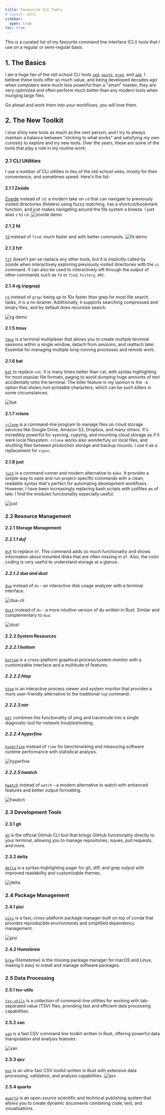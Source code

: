 ```yaml
---
title: Favourite CLI Tools
# layout: docs
sidebar:
  open: true
toc: true
---
```


This is a curated list of my favourite command line interface (CLI) tools that I use on a regular or semi-regular basis.

## 1. The Basics
I am a huge fan of the old-school CLI tools [`sed`](https://www.gnu.org/software/sed/manual/sed.html), [`paste`](https://www.gnu.org/software/coreutils/manual/html_node/paste-invocation.html), [`grep`](https://man7.org/linux/man-pages/man1/grep.1.html), and [`awk`](https://www.gnu.org/software/gawk/manual/gawk.html). I believe these tools offer so much value, and being developed decades ago when computers were much less powerful than a "smart" toaster, they are very optimized and often perform much better than any modern tools when munging large files.

Go ahead and work them into your workflows, you will love them.

## 2. The New Toolkit
I love shiny new tools as much as the next person, and I try to always maintain a balance between "sticking to what works" and satisfying my own curiosity to explore and try new tools. Over the years, these are some of the tools that play a role in my routine work:

### 2.1 CLI Utilities
I use a number of CLI utilities in lieu of the old-school ones, mostly for their convenience, and sometimes speed. Here's the list:

#### 2.1.1 Zoxide
[Zoxide](https://github.com/ajeetdsouza/zoxide) instead of `cd`: a modern take on `cd` that can navigate to previously visited directories (folders) using fuzzy matching, has a shortcut/bookmark function, and just makes navigating around the file system a breeze. I just alias `z` to `cd`.
![zoxide demo](https://github.com/ajeetdsouza/zoxide/raw/main/contrib/tutorial.webp)

#### 2.1.2 fd
[`fd`](https://github.com/sharkdp/fd) instead of `find`: much faster and with better commands.
![fd demo](https://github.com/sharkdp/fd/raw/master/doc/screencast.svg)

#### 2.1.3 fzf
[`fzf`](https://github.com/junegunn/fzf) doesn't per se replace any other tools, but it is implicitly called by zoxide when interactively exploring previously visited directories with the `zi` command. It can also be used to interactively sift through the output of other commands such as `fd` or `find`, `history`, etc.

#### 2.1.4 rg (ripgrep)
[`rg`](https://github.com/BurntSushi/ripgrep) instead of `grep`: being up to 10x faster than grep for most file search tasks, it is a no-brainer. Additionally, it supports searching compressed and binary files, and by default does recursive search.

![rg demo](https://camo.githubusercontent.com/8d48b91e49f61e474cfcb0687ab818f26f2e0993fdd2fc4f09e84df4fc58766f/68747470733a2f2f6275726e7473757368692e6e65742f73747566662f726970677265702d67756964652d73616d706c652e706e67)

#### 2.1.5 tmux
[`tmux`](https://github.com/tmux/tmux) is a terminal multiplexer that allows you to create multiple terminal sessions within a single window, detach from sessions, and reattach later. Essential for managing multiple long-running processes and remote work.

#### 2.1.6 bat
[`bat`](https://github.com/sharkdp/bat) to replace `cat`. It is many times better than cat, with syntax highlighting for most popular file formats, paging to avoid dumping huge amounts of text accidentally onto the terminal. The killer feature in my opinion is the `-A` option that shows non-printable characters, which can be such killers in some circumstances.

![bat](https://camo.githubusercontent.com/53fa5d4d298aafad2d5baf2312865d0fe5fb2a130bdc8e21d7f534f39f76e29b/68747470733a2f2f692e696d6775722e636f6d2f576e64477039482e706e67)

#### 2.1.7 rclone
[`rclone`](https://rclone.org/) is a command-line program to manage files on cloud storage services like Google Drive, Amazon S3, Dropbox, and many others. It's incredibly powerful for syncing, copying, and mounting cloud storage as if it were local filesystem. `rclone` works also wonderfuly on local files, and shuttling files between production storage and backup mounts. I use it as a replacement for `rsync`.

#### 2.1.8 just
[`just`](https://github.com/casey/just) is a command runner and modern alternative to `make`. It provides a simple way to save and run project-specific commands with a clean, readable syntax that's perfect for automating development workflows. However, I have been increasingly replacing bash scripts with justfiles as of late. I find the modules functionality especially useful.

![just](https://raw.githubusercontent.com/casey/just/master/screenshot.png)

### 2.2 Resource Management
#### 2.2.1 Storage Management
##### 2.2.1.1 duf
[`duf`](https://github.com/muesli/duf) to replace `df`. This command adds so much functionality and shows information about mounted disks that are often missing in `df`. Also, the color coding is very useful to understand storage at a glance.

##### 2.2.1.2 dua and dust
[`dua`](https://lib.rs/crates/dua-cli) instead of `du` - an interactive disk usage analyzer with a terminal interface.

![dua-cli](https://img.gs/czjpqfbdkz/800,2x/https://asciinema.org/a/kDnXUOeqBxZVMoWuFNqzfpeey.svg)

[`dust`](https://github.com/bootandy/dust) instead of `du` - a more intuitive version of du written in Rust. Similar and complementary to `dua`.

![dust](https://github.com/bootandy/dust/raw/master/media/snap.png)

#### 2.2.2 System Resources
##### 2.2.2.1 bottom
[`bottom`](https://github.com/ClementTsang/bottom) is a cross-platform graphical process/system monitor with a customizable interface and a multitude of features.

##### 2.2.2.2 htop
[`htop`](https://htop.dev/) is an interactive process viewer and system monitor that provides a more user-friendly alternative to the traditional `top` command.

##### 2.2.2.3 mtr
[`mtr`](https://www.bitwizard.nl/mtr/) combines the functionality of ping and traceroute into a single diagnostic tool for network troubleshooting.

##### 2.2.2.4 hyperfine
[`hyperfine`](https://github.com/sharkdp/hyperfine) instead of `time` for benchmarking and measuring software runtime performance with statistical analysis.

![hyperfine](https://camo.githubusercontent.com/9bac9fc730637ebd007bdc51c6ec43d1e49b6f7ed92f00e087b71ec9c175fda6/68747470733a2f2f692e696d6775722e636f6d2f7a31394f5978452e676966)

##### 2.2.2.5 hwatch
[`hwatch`](https://github.com/blacknon/hwatch) instead of `watch` - a modern alternative to watch with enhanced features and better output formatting.

![hwatch](https://github.com/blacknon/hwatch/raw/master/img/hwatch.gif)

### 2.3 Development Tools
#### 2.3.1 gh
[`gh`](https://cli.github.com/) is the official GitHub CLI tool that brings GitHub functionality directly to your terminal, allowing you to manage repositories, issues, pull requests, and more.

#### 2.3.2 delta
[`delta`](https://github.com/dandavison/delta) is a syntax-highlighting pager for git, diff, and grep output with improved readability and customizable themes.

![delta](https://user-images.githubusercontent.com/52205/87230973-412eb900-c381-11ea-8aec-cc200290bd1b.png)

### 2.4 Package Management
#### 2.4.1 pixi
[`pixi`](https://pixi.sh/) is a fast, cross-platform package manager built on top of conda that provides reproducible environments and simplified dependency management.

![pixi](https://pixi.sh/latest/assets/vhs-tapes/pixi_project_demo_light.gif#only-light)

#### 2.4.2 Homebrew
[`brew`](https://brew.sh/) (Homebrew) is the missing package manager for macOS and Linux, making it easy to install and manage software packages.

### 2.5 Data Processing
#### 2.5.1 tsv-utils
[`tsv-utils`](https://github.com/eBay/tsv-utils) is a collection of command-line utilities for working with tab-separated value (TSV) files, providing fast and efficient data processing capabilities.

#### 2.5.2 xan
[`xan`](https://github.com/medialab/xan) is a fast CSV command line toolkit written in Rust, offering powerful data manipulation and analysis features.

![xan](https://github.com/medialab/xan/raw/master/docs/img/grid/categ-hist.png)

#### 2.5.3 qsv
[`qsv`](https://qsv.dathere.com/) is an ultra-fast CSV toolkit written in Rust with extensive data processing, validation, and analysis capabilities.
![qsv](https://qsv.dathere.com/img/qsv-web-demo.gif)

#### 2.5.4 quarto
[`quarto`](https://quarto.org/) is an open-source scientific and technical publishing system that allows you to create dynamic documents combining code, text, and visualisations.


